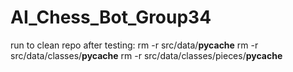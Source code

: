 # AI_Chess_Bot_Group34

run to clean repo after testing:
rm -r src/data/__pycache__
rm -r src/data/classes/__pycache__
rm -r src/data/classes/pieces/__pycache__